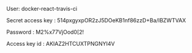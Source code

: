
User: docker-react-travis-ci

Secret access key : 514pxgyxpOR2zJ5DOeKB1nf86zzD+Ba/IBZWTVAX

Password : M2%x77VjOod0[2!

Access key id : AKIAZ2HTCUXTPNGNYI4V

